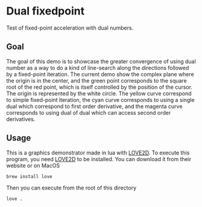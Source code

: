 # Dual fixedpoint

Test of fixed-point acceleration with dual numbers.  

## Goal

The goal of this demo is to showcase the greater convergence of using dual number as a way to do a kind of line-search along the directions followed by a fixed-point iteration. The current demo show the complex plane where the origin is in the center, and the green point corresponds to the square root of the red point, which is itself controlled by the position of the cursor. The origin is represented by the white circle. The yellow curve correspond to simple fixed-point iteration, the cyan curve corresponds to using a single dual which correspond to first order derivative, and the magenta curve corresponds to using dual of dual which can access second order derivatives.

## Usage

This is a graphics demonstrator made in lua with [LOVE2D](https://love2d.org). To execute this program, you need [LOVE2D](https://love2d.org) to be installed. You can download it from their website or on MacOS
```sh
brew install love
```
Then you can execute from the root of this directory
```sh
love .
```
